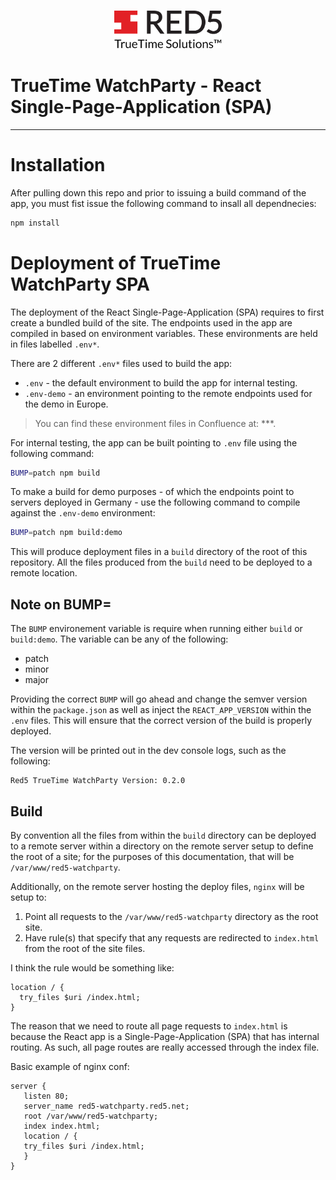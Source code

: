 <h3 align="center">
  <img src="assets/Red5_Truetime_black.png" alt="Red5 TrueTime" style="height: 60px" />
</h3>

# TrueTime WatchParty - React Single-Page-Application (SPA)

---

# Installation

After pulling down this repo and prior to issuing a build command of the app, you must fist issue the following command to insall all dependnecies:

```sh
npm install
```

# Deployment of TrueTime WatchParty SPA

The deployment of the React Single-Page-Application (SPA) requires to first create a bundled build of the site. The endpoints used in the app are compiled in based on environment variables. These environments are held in files labelled `.env*`.

There are 2 different `.env*` files used to build the app:

* `.env` - the default environment to build the app for internal testing.
* `.env-demo` - an environment pointing to the remote endpoints used for the demo in Europe.

> You can find these environment files in Confluence at: ***.

For internal testing, the app can be built pointing to `.env` file using the following command:

```sh
BUMP=patch npm build
```

To make a build for demo purposes - of which the endpoints point to servers deployed in Germany - use the following command to compile against the `.env-demo` environment:

```sh
BUMP=patch npm build:demo
```

This will produce deployment files in a `build` directory of the root of this repository. All the files produced from the `build` need to be deployed to a remote location.

## Note on BUMP=

The `BUMP` environement variable is require when running either `build` or `build:demo`. The variable can be any of the following:

* patch
* minor
* major

Providing the correct `BUMP` will go ahead and change the semver version within the `package.json` as well as inject the `REACT_APP_VERSION` within the `.env` files. This will ensure that the correct version of the build is properly deployed.

The version will be printed out in the dev console logs, such as the following:

```
Red5 TrueTime WatchParty Version: 0.2.0
```

## Build

By convention all the files from within the `build` directory can be deployed to a remote server within a directory on the remote server setup to define the root of a site; for the purposes of this documentation, that will be `/var/www/red5-watchparty`.

Additionally, on the remote server hosting the deploy files, `nginx` will be setup to:

1. Point all requests to the `/var/www/red5-watchparty` directory as the root site.
2. Have rule(s) that specify that any requests are redirected to `index.html` from the root of the site files.

I think the rule would be something like:

```
location / {
  try_files $uri /index.html;
}
```

The reason that we need to route all page requests to `index.html` is because the React app is a Single-Page-Application (SPA) that has internal routing. As such, all page routes are really accessed through the index file.

Basic example of nginx conf:

```
server {
   listen 80;
   server_name red5-watchparty.red5.net;
   root /var/www/red5-watchparty;
   index index.html;
   location / {
   try_files $uri /index.html;
   }
}
